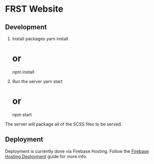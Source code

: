 # FRST Website

## Development

1. Install packages
    yarn install
    # or
    npm install

1. Run the server
    yarn start
    # or
    npm start

The server will package all of the SCSS files to be served.

## Deployment

Deployment is currently done via Firebase Hosting. Follow the [Firebase Hosting Deployment](https://firebase.google.com/docs/hosting/deploying) guide for more info.
